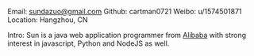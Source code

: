 Email: sundazuo@gmail.com
Github: cartman0721
Weibo: u/1574501871
Location: Hangzhou, CN

Intro:  Sun is a java web application programmer from [Alibaba](http://www.alibaba.com/) with strong interest in javascript, Python and NodeJS as well. 
